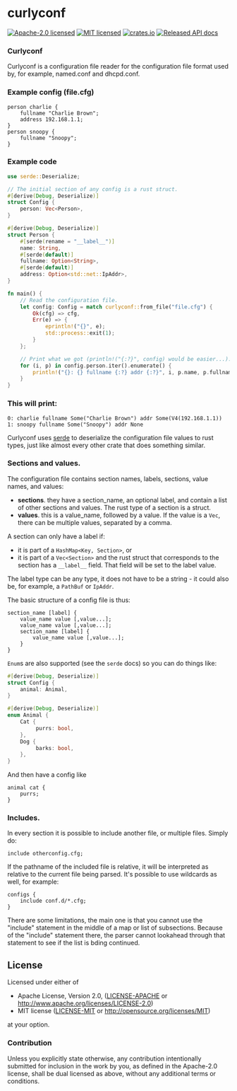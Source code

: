 # curlyconf

[![Apache-2.0 licensed](https://img.shields.io/badge/license-Apache2.0-blue.svg)](https://www.apache.org/licenses/LICENSE-2.0.txt)
[![MIT licensed](https://img.shields.io/badge/license-MIT-blue.svg)](http://opensource.org/licenses/MIT)
[![crates.io](https://meritbadge.herokuapp.com/curlyconf)](https://crates.io/crates/curlyconf)
[![Released API docs](https://docs.rs/curlyconf/badge.svg)](https://docs.rs/curlyconf)

### Curlyconf

Curlyconf is a configuration file reader for the configuration
file format used by, for example, named.conf and dhcpd.conf.

### Example config (file.cfg)

```
person charlie {
	fullname "Charlie Brown";
	address 192.168.1.1;
}
person snoopy {
	fullname "Snoopy";
}
```

### Example code

```rust
use serde::Deserialize;

// The initial section of any config is a rust struct.
#[derive(Debug, Deserialize)]
struct Config {
    person: Vec<Person>,
}

#[derive(Debug, Deserialize)]
struct Person {
    #[serde(rename = "__label__")]
    name: String,
    #[serde(default)]
    fullname: Option<String>,
    #[serde(default)]
    address: Option<std::net::IpAddr>,
}

fn main() {
    // Read the configuration file.
    let config: Config = match curlyconf::from_file("file.cfg") {
        Ok(cfg) => cfg,
        Err(e) => {
            eprintln!("{}", e);
            std::process::exit(1);
        }
    };

    // Print what we got (println!("{:?}", config) would be easier...).
    for (i, p) in config.person.iter().enumerate() {
        println!("{}: {} fullname {:?} addr {:?}", i, p.name, p.fullname, p.address);
    }
}

```

### This will print:

```
0: charlie fullname Some("Charlie Brown") addr Some(V4(192.168.1.1))
1: snoopy fullname Some("Snoopy") addr None
```

Curlyconf uses [serde](https://crates.io/crates/serde) to deserialize the
configuration file values to rust types, just like almost every other
crate that does something similar.

### Sections and values.

The configuration file contains section names, labels, sections, value names, and values:

- **sections**. they have a section\_name, an optional label, and contain
  a list of other sections and values. The rust type of a section is a struct.
- **values**. this is a value\_name, followed by a value. If the value is a `Vec`,
  there can be multiple values, separated by a comma.

A section can only have a label if:

- it is part of a `HashMap<Key, Section>`, or
- it is part of a `Vec<Section>` and the rust struct that corresponds to the
  section has a `__label__` field. That field will be set to the label value.

The label type can be any type, it does not have to be a string - it could
also be, for example, a `PathBuf` or `IpAddr`.

The basic structure of a config file is thus:

```
section_name [label] {
    value_name value [,value...];
    value_name value [,value...];
    section_name [label] {
        value_name value [,value...];
    }
}
```

`Enum`s are also supported (see the `serde` docs) so you can do things like:

```rust
#[derive(Debug, Deserialize)]
struct Config {
    animal: Animal,
}

#[derive(Debug, Deserialize)]
enum Animal {
    Cat {
         purrs: bool,
    },
    Dog {
         barks: bool,
    },
}
```

And then have a config like

```
animal cat {
    purrs;
}
```

### Includes.

In every section it is possible to include another file, or multiple files.
Simply do:

```
include otherconfig.cfg;
```

If the pathname of the included file is relative, it will be interpreted
as relative to the current file being parsed. It's possible to use
wildcards as well, for example:

```
configs {
    include conf.d/*.cfg;
}
```

There are some limitations, the main one is that you cannot use the "include"
statement in the middle of a map or list of subsections. Because of the
"include" statement there, the parser cannot lookahead through that
statement to see if the list is bding continued.


## License

Licensed under either of

 * Apache License, Version 2.0, ([LICENSE-APACHE](LICENSE-APACHE) or http://www.apache.org/licenses/LICENSE-2.0)
 * MIT license ([LICENSE-MIT](LICENSE-MIT) or http://opensource.org/licenses/MIT)

at your option.

### Contribution

Unless you explicitly state otherwise, any contribution intentionally submitted
for inclusion in the work by you, as defined in the Apache-2.0 license, shall
be dual licensed as above, without any additional terms or conditions.
